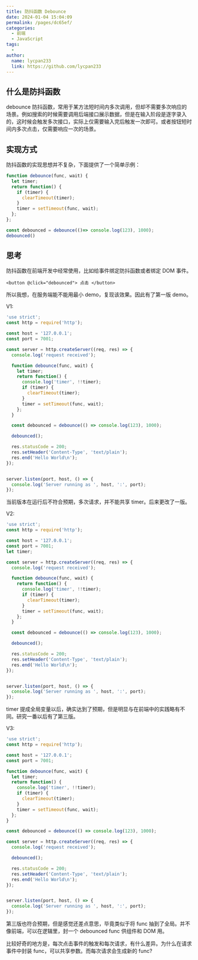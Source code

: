 ```yaml
---
title: 防抖函数 Debounce
date: 2024-01-04 15:04:09
permalink: /pages/dc65ef/
categories:
  - 前端
  - JavaScript
tags:
  - 
author: 
  name: lycpan233
  link: https://github.com/lycpan233
---
```

## 什么是防抖函数

debounce 防抖函数，常用于某方法短时间内多次调用，但却不需要多次响应的场景。例如搜索的时候需要调用后端接口展示数据，但是在输入阶段是逐字录入的，这时候会触发多次接口，实际上仅需要输入完后触发一次即可。或者按钮短时间内多次点击，仅需要响应一次的场景。



## 实现方式

防抖函数的实现思想并不复杂，下面提供了一个简单示例：

```javascript
function debounce(func, wait) {
  let timer;
  return function() {
    if (timer) {
      clearTimeout(timer);
    }
    timer = setTimeout(func, wait);
  };
};

const debounced = debounce(()=> console.log(123), 1000);
debounced()
```





## 思考 

防抖函数在前端开发中经常使用，比如给事件绑定防抖函数或者绑定 DOM 事件。

```vue
<button @click="debounced"> 点击 </button>
```



所以我想，在服务端能不能用最小 demo，复现该效果。因此有了第一版 demo。

V1:

```javascript
'use strict';
const http = require('http');

const host = '127.0.0.1';
const port = 7001;

const server = http.createServer((req, res) => {
  console.log('request received');

  function debounce(func, wait) {
    let timer;
    return function() {
      console.log('timer', !!timer);
      if (timer) {
        clearTimeout(timer);
      }
      timer = setTimeout(func, wait);
    };
  }

  const debounced = debounce(() => console.log(123), 1000);

  debounced();

  res.statusCode = 200;
  res.setHeader('Content-Type', 'text/plain');
  res.end('Hello World\n');
});


server.listen(port, host, () => {
  console.log('Server running as ', host, ':', port);
});

```

当前版本在运行后不符合预期，多次请求，并不能共享 timer。后来更改了一版。



V2:

```javascript
'use strict';
const http = require('http');

const host = '127.0.0.1';
const port = 7001;
let timer;

const server = http.createServer((req, res) => {
  console.log('request received');

  function debounce(func, wait) {
    return function() {
      console.log('timer', !!timer);
      if (timer) {
        clearTimeout(timer);
      }
      timer = setTimeout(func, wait);
    };
  }

  const debounced = debounce(() => console.log(123), 1000);

  debounced();

  res.statusCode = 200;
  res.setHeader('Content-Type', 'text/plain');
  res.end('Hello World\n');
});


server.listen(port, host, () => {
  console.log('Server running as ', host, ':', port);
});
```

timer 提成全局变量以后，确实达到了预期，但是明显与在前端中的实践略有不同。研究一番以后有了第三版。



V3:

```javascript
'use strict';
const http = require('http');

const host = '127.0.0.1';
const port = 7001;

function debounce(func, wait) {
  let timer;
  return function() {
    console.log('timer', !!timer);
    if (timer) {
      clearTimeout(timer);
    }
    timer = setTimeout(func, wait);
  };
}

const debounced = debounce(() => console.log(123), 1000);

const server = http.createServer((req, res) => {
  console.log('request received');

  debounced();

  res.statusCode = 200;
  res.setHeader('Content-Type', 'text/plain');
  res.end('Hello World\n');
});


server.listen(port, host, () => {
  console.log('Server running as ', host, ':', port);
});
```

第三版也符合预期，但是感觉还差点意思，毕竟类似于将 func 抽到了全局。并不像前端，可以在逻辑里，封一个 debounced func 供组件和 DOM 用。



比较好奇的地方是，每次点击事件的触发和每次请求，有什么差异。为什么在请求事件中封装 func，可以共享参数。而每次请求会生成新的 func?